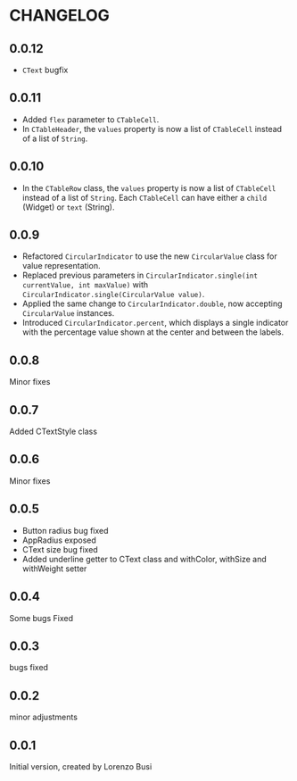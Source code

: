 # CHANGELOG

## 0.0.12

- `CText` bugfix

## 0.0.11

- Added `flex` parameter to `CTableCell`.
- In `CTableHeader`, the `values` property is now a list of `CTableCell` instead of a list of `String`.

## 0.0.10

- In the `CTableRow` class, the `values` property is now a list of `CTableCell` instead of a list of `String`. Each `CTableCell` can have either a `child` (Widget) or `text` (String).

## 0.0.9

- Refactored `CircularIndicator` to use the new `CircularValue` class for value representation.
- Replaced previous parameters in `CircularIndicator.single(int currentValue, int maxValue)` with `CircularIndicator.single(CircularValue value)`.
- Applied the same change to `CircularIndicator.double`, now accepting `CircularValue` instances.
- Introduced `CircularIndicator.percent`, which displays a single indicator with the percentage value shown at the center and between the labels.

## 0.0.8

Minor fixes

## 0.0.7

Added CTextStyle class

## 0.0.6

Minor fixes

## 0.0.5

- Button radius bug fixed
- AppRadius exposed
- CText size bug fixed
- Added underline getter to CText class and withColor, withSize and withWeight setter

## 0.0.4

Some bugs Fixed

## 0.0.3

bugs fixed

## 0.0.2

minor adjustments

## 0.0.1

Initial version, created by Lorenzo Busi
